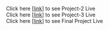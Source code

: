 Click here [[link](https://goobusiness-project-1-faraz.netlify.app/)] to see Project-2 Live<br/>
Click here [[link](https://email-faraz.netlify.app/)] to see Project-3 Live<br/>
Click here [[link](https://finalprojectgoo.netlify.app/)] to see Final Project Live
